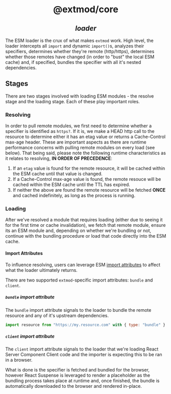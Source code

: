 <div align="center">
  <h1>@extmod/core</h1>
  <h2><i>loader</i></h2>
</div>

The ESM loader is the crux of what makes `extmod` work. High level, the loader intercepts all `import` and dynamic `import()`s, analyzes their specifiers, determines whether they're remote (http/https), determines whether those remotes have changed (in order to "bust" the local ESM cache) and, if specified, bundles the specifier with all it's nested dependencies.

## Stages

There are two stages involved with loading ESM modules - the resolve stage and the loading stage. Each of these play important roles.

### Resolving

In order to pull remote modules, we first need to determine whether a specifier is identified as `https?`. If it is, we make a HEAD http call to the resource to determine either it has an etag value or returns a Cache-Control max-age header. These are important aspects as there are runtime performance concerns with pulling remote modules on every load (see below). That being said, please note the following runtime characteristics as it relates to resolving, **IN ORDER OF PRECEDENCE**:

1. If an `etag` value is found for the remote resource, it will be cached within the ESM cache until that value is changed.
2. If a Cache-Control max-age value is found, the remote resouce will be cached within the ESM cache until the TTL has expired.
3. If neither the above are found the remote resource will be fetched **ONCE** and cached indefinitely, as long as the process is running.

### Loading

After we've resolved a module that requires loading (either due to seeing it for the first time or cache invalidation), we fetch that remote module, ensure its an ESM module and, depending on whether we're bundling or not, continue with the bundling procedure or load that code directly into the ESM cache.

#### Import Attributes

To influence resolving, users can leverage ESM [import attributes](https://github.com/tc39/proposal-import-attributes) to affect what the loader ultimately returns.

There are two supported `extmod`-specific import attributes: `bundle` and `client`.

##### `bundle` import attribute

The `bundle` import attribute signals to the loader to bundle the remote resource and any of it's upstream dependencies.

```javascript
import resource from "https://my.resource.com" with { type: "bundle" }
```

##### `client` import attribute

The `client` import attribute signals to the loader that we're loading React Server Component Client code and the importer is expecting this to be ran in a browser.

What is done is the specifier is fetched and bundled for the browser, however React Suspense is leveraged to render a placeholder as the bundling process takes place at runtime and, once finished,
the bundle is automatically downloaded to the browser and rendered in-place.
